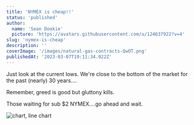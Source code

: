 ```yaml
---
title: 'NYMEX is cheap!!'
status: 'published'
author:
  name: 'Sean Dookie'
  picture: 'https://avatars.githubusercontent.com/u/124637922?v=4'
slug: 'nymex-is-cheap'
description: ''
coverImage: '/images/natural-gas-contracts-QwOT.png'
publishedAt: '2023-03-07T19:11:34.022Z'
---
```


Just look at the current lows. We're close to the bottom of the market for the past (nearly) 30 years….<br>

Remember, greed is good but gluttony kills.<br>

Those waiting for sub $2 NYMEX….go ahead and wait.

![chart, line chart](https://media.licdn.com/dms/image/C5622AQEeqRumYVVRlg/feedshare-shrink_2048_1536/0/1678219119716?e=1681344000&v=beta&t=qnIhZP9WszS_-YbJiGbB33GOrn21Aduxa23R3NGdEKQ)

